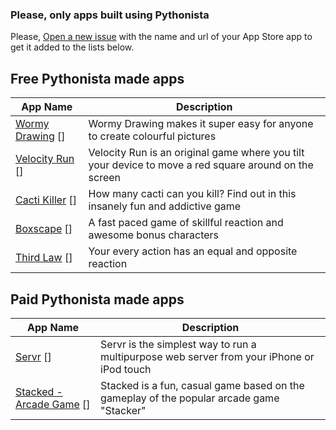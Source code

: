 ### Please, only apps built using Pythonista
Please, [Open a new issue][1] with the name and url of your App Store app to get it added to the lists below.

Free Pythonista made apps
-------------------------
| App Name           | Description   | 
| -------------      | ------------- | 
| [Wormy Drawing] [] | Wormy Drawing makes it super easy for anyone to create colourful pictures |
| [Velocity Run] [] | Velocity Run is an original game where you tilt your device to move a red square around on the screen |
| [Cacti Killer] [] | How many cacti can you kill? Find out in this insanely fun and addictive game |
| [Boxscape] []     | A fast paced game of skillful reaction and awesome bonus characters |
| [Third Law] []    | Your every action has an equal and opposite reaction |


Paid Pythonista made apps
-------------------------

| App Name           | Description   | 
| -------------      | ------------- |
| [Servr] [] | Servr is the simplest way to run a multipurpose web server from your iPhone or iPod touch  |
| [Stacked - Arcade Game] [] | Stacked is a fun, casual game based on the gameplay of the popular arcade game "Stacker" |


[1]: https://github.com/Pythonista-Tools/Pythonista-Tools/issues/new
[Wormy Drawing]: https://itunes.apple.com/gb/app/wormy-drawing/id882326367?mt=8
[Stacked - Arcade Game]: https://itunes.apple.com/us/app/stacked-arcade-game/id882344011?mt=8
[Velocity Run]: https://itunes.apple.com/us/app/velocity-run/id642044324?mt=8
[Servr]: https://itunes.apple.com/us/app/servr-mobile-edition/id893390157?ls=1&mt=8
[Cacti Killer]: https://itunes.apple.com/app/cacti-killer/id913209685?mt=8
[Boxscape]: https://itunes.apple.com/app/boxscape/id1053771238?mt=8
[Third Law]: https://itunes.apple.com/app/third-law/id1054853024?mt=8
